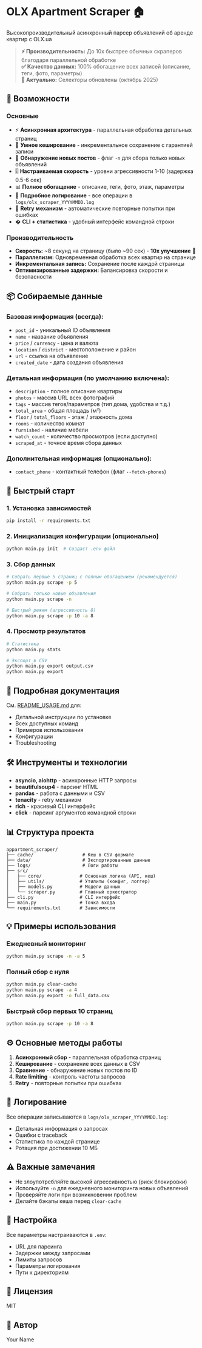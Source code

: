# OLX Apartment Scraper 🏠

Высокопроизводительный асинхронный парсер объявлений об аренде квартир с OLX.ua

> **⚡ Производительность:** До 10x быстрее обычных скраперов благодаря параллельной обработке  
> **✅ Качество данных:** 100% обогащение всех записей (описание, теги, фото, параметры)  
> **🔧 Актуально:** Селекторы обновлены (октябрь 2025)

## 🎯 Возможности

### Основные
- ⚡ **Асинхронная архитектура** - параллельная обработка детальных страниц
- 💾 **Умное кеширование** - инкрементальное сохранение с гарантией записи
- 🔄 **Обнаружение новых постов** - флаг `-n` для сбора только новых объявлений
- 🎚️ **Настраиваемая скорость** - уровни агрессивности 1-10 (задержка 0.5-6 сек)
- 📊 **Полное обогащение** - описание, теги, фото, этаж, параметры
- 📝 **Подробное логирование** - все операции в `logs/olx_scraper_YYYYMMDD.log`
- 🔁 **Retry механизм** - автоматические повторные попытки при ошибках
- � **CLI + статистика** - удобный интерфейс командной строки

### Производительность
- **Скорость:** ~8 секунд на страницу (было ~90 сек) - **10x улучшение** 🚀
- **Параллелизм:** Одновременная обработка всех квартир на странице
- **Инкрементальная запись:** Сохранение после каждой страницы
- **Оптимизированные задержки:** Балансировка скорости и безопасности

## 📦 Собираемые данные

### Базовая информация (всегда):
- `post_id` - уникальный ID объявления
- `name` - название объявления
- `price` / `currency` - цена и валюта
- `location` / `district` - местоположение и район
- `url` - ссылка на объявление
- `created_date` - дата создания объявления

### Детальная информация (по умолчанию включена):
- `description` - полное описание квартиры
- `photos` - массив URL всех фотографий
- `tags` - массив тегов/параметров (тип дома, удобства и т.д.)
- `total_area` - общая площадь (м²)
- `floor` / `total_floors` - этаж / этажность дома
- `rooms` - количество комнат
- `furnished` - наличие мебели
- `watch_count` - количество просмотров (если доступно)
- `scraped_at` - точное время сбора данных

### Дополнительная информация (опционально):
- `contact_phone` - контактный телефон (флаг `--fetch-phones`)

## 🚀 Быстрый старт

### 1. Установка зависимостей
```bash
pip install -r requirements.txt
```

### 2. Инициализация конфигурации (опционально)
```bash
python main.py init  # Создаст .env файл
```

### 3. Сбор данных
```bash
# Собрать первые 5 страниц с полным обогащением (рекомендуется)
python main.py scrape -p 5

# Собрать только новые объявления
python main.py scrape -n

# Быстрый режим (агрессивность 8)
python main.py scrape -p 10 -a 8
```

### 4. Просмотр результатов
```bash
# Статистика
python main.py stats

# Экспорт в CSV
python main.py export output.csv
python main.py export
```

## 📖 Подробная документация

См. [README_USAGE.md](README_USAGE.md) для:
- Детальной инструкции по установке
- Всех доступных команд
- Примеров использования
- Конфигурации
- Troubleshooting

## 🛠 Инструменты и технологии

- **asyncio, aiohttp** - асинхронные HTTP запросы
- **beautifulsoup4** - парсинг HTML
- **pandas** - работа с данными и CSV
- **tenacity** - retry механизм
- **rich** - красивый CLI интерфейс
- **click** - парсинг аргументов командной строки

## 📊 Структура проекта

```
appartment_scraper/
├── cache/                  # Кеш в CSV формате
├── data/                   # Экспортированные данные
├── logs/                   # Логи работы
├── src/
│   ├── core/              # Основная логика (API, кеш)
│   ├── utils/             # Утилиты (конфиг, логгер)
│   ├── models.py          # Модели данных
│   └── scraper.py         # Главный оркестратор
├── cli.py                 # CLI интерфейс
├── main.py                # Точка входа
└── requirements.txt       # Зависимости
```

## 💡 Примеры использования

### Ежедневный мониторинг
```bash
python main.py scrape -n -a 5
```

### Полный сбор с нуля
```bash
python main.py clear-cache
python main.py scrape -a 4
python main.py export -o full_data.csv
```

### Быстрый сбор первых 10 страниц
```bash
python main.py scrape -p 10 -a 8
```

## ⚙️ Основные методы работы

1. **Асинхронный сбор** - параллельная обработка страниц
2. **Кеширование** - сохранение всех данных в CSV
3. **Сравнение** - обнаружение новых постов по ID
4. **Rate limiting** - контроль частоты запросов
5. **Retry** - повторные попытки при ошибках

## 📝 Логирование

Все операции записываются в `logs/olx_scraper_YYYYMMDD.log`:
- Детальная информация о запросах
- Ошибки с traceback
- Статистика по каждой странице
- Ротация при достижении 10 МБ

## ⚠️ Важные замечания

- Не злоупотребляйте высокой агрессивностью (риск блокировки)
- Используйте `-n` для ежедневного мониторинга новых объявлений
- Проверяйте логи при возникновении проблем
- Делайте бэкапы кеша перед `clear-cache`

## 🔧 Настройка

Все параметры настраиваются в `.env`:
- URL для парсинга
- Задержки между запросами
- Лимиты запросов
- Параметры логирования
- Пути к директориям

## 📄 Лицензия

MIT

## 👤 Автор

Your Name
 